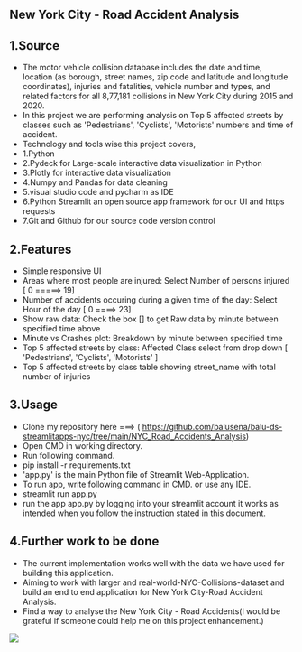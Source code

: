 ## New York City - Road Accident Analysis 

## 1.Source
- The motor vehicle collision database includes the date and time, location (as borough, street names, zip code and latitude and longitude coordinates), injuries and fatalities, vehicle number and types, and related factors for all 8,77,181 collisions in New York City during 2015 and 2020.
- In this project we are performing analysis on Top 5 affected streets by classes such as 'Pedestrians', 'Cyclists', 'Motorists' numbers and time of accident.
- Technology and tools wise this project covers,
-    1.Python
-    2.Pydeck for Large-scale interactive data visualization in Python
-    3.Plotly for interactive data visualization
-    4.Numpy and Pandas for data cleaning
-    5.visual studio code and pycharm as IDE
-    6.Python Streamlit an open source app framework for our UI and https requests
-    7.Git and Github for our source code version control

## 2.Features
- Simple responsive UI
- Areas where most people are injured: Select Number of persons injured [ 0 =====> 19]
- Number of accidents occuring during a given time of the day: Select Hour of the day [ 0 ====> 23]
- Show raw data: Check the box [] to get Raw data by minute between specified time above 
- Minute vs Crashes plot: Breakdown by minute between specified time
- Top 5 affected streets by class:  Affected Class select from drop down [ 'Pedestrians', 'Cyclists', 'Motorists' ]
- Top 5 affected streets by class table showing street_name with total number of injuries

## 3.Usage
- Clone my repository here ===> ( https://github.com/balusena/balu-ds-streamlitapps-nyc/tree/main/NYC_Road_Accidents_Analysis)
- Open CMD in working directory.
- Run following command.
- pip install -r requirements.txt
- 'app.py' is the main Python file of Streamlit Web-Application. 
- To run app, write following command in CMD. or use any IDE.
- streamlit run app.py
- run the app app.py by logging into your streamlit account it works as intended when you follow the instruction stated in this document. 

## 4.Further work to be done
- The current implementation works well with the data we have used for building this application.
- Aiming to work with larger and real-world-NYC-Collisions-dataset and build an end to end application for New York City-Road Accident Analysis.
- Find a way to analyse the New York City - Road Accidents(I would be grateful if someone could help me on this project enhancement.)

<img src="https://github.com/balusena/balu-ds-streamlitapps-nyc/tree/main/NYC_Road_Accidents_Analysis/nyc.jpg">
